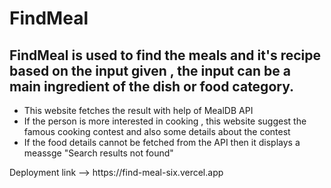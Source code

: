 # FindMeal

## FindMeal is used to find the meals and it's recipe based on the input given , the input can be a main ingredient of the dish or food category. 

<ul>
<li>This website fetches the result with help of MealDB API</li>
<li>If the person is more interested in cooking , this website suggest the famous cooking contest and also some details about the contest</li>
<li>If the food details cannot be fetched from the API then it displays a meassge "Search results not found"</li>
</ul>
Deployment link --> https://find-meal-six.vercel.app
